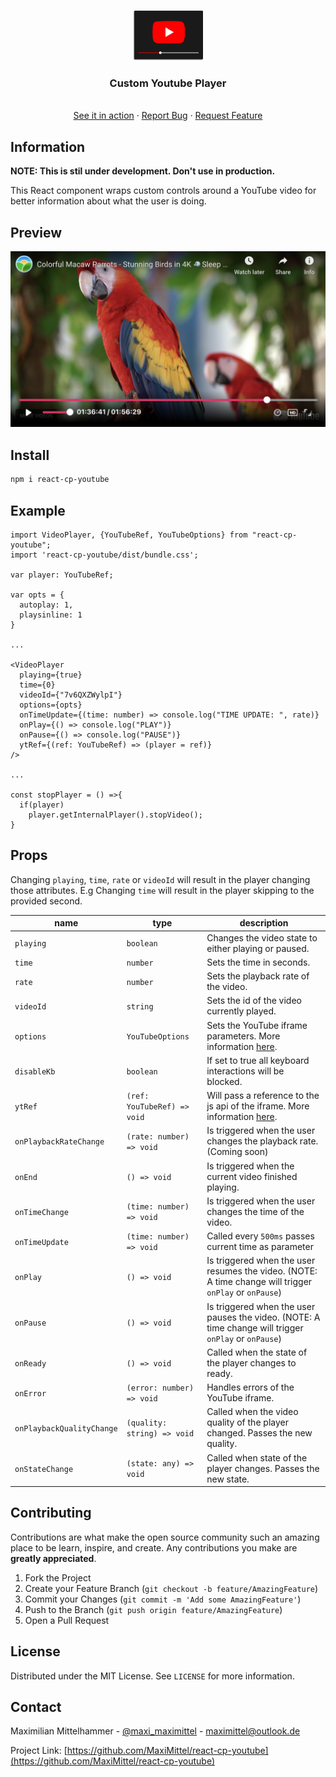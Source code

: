 <!-- PROJECT LOGO -->
<br />
<p align="center">
  <a href="https://github.com/MaxiMittel/react-cp-youtube">
    <img src="icon.png" alt="Logo" height="80">
  </a>
  <h3 align="center">Custom Youtube Player</h3>

  <p align="center">
    <br />
    <a href="https://www.frnds.watch">See it in action</a>
    ·
    <a href="https://github.com/MaxiMittel/react-cp-youtube/issues">Report Bug</a>
    ·
    <a href="https://github.com/MaxiMittel/react-cp-youtube/issues">Request Feature</a>
  </p>
</p>

## Information

**NOTE: This is stil under development. Don't use in production.**

This React component wraps custom controls around a YouTube video for better information about what the user is doing.

## Preview

![preview](preview.png)

## Install

```sh
npm i react-cp-youtube
```

<!-- USAGE EXAMPLES -->

## Example

```tsx
import VideoPlayer, {YouTubeRef, YouTubeOptions} from "react-cp-youtube";
import 'react-cp-youtube/dist/bundle.css';

var player: YouTubeRef;

var opts = {
  autoplay: 1,
  playsinline: 1
}

...

<VideoPlayer
  playing={true}
  time={0}
  videoId={"7v6QXZWylpI"}
  options={opts}
  onTimeUpdate={(time: number) => console.log("TIME UPDATE: ", rate)}
  onPlay={() => console.log("PLAY")}
  onPause={() => console.log("PAUSE")}
  ytRef={(ref: YouTubeRef) => (player = ref)}
/>

...

const stopPlayer = () =>{
  if(player)
    player.getInternalPlayer().stopVideo();
}

```

<!-- CONTRIBUTING -->

## Props

Changing `playing`, `time`, `rate` or `videoId` will result in the player changing those attributes. E.g Changing `time` will result in the player skipping to the provided second.

| name                      | type                        | description                                                                                                                                       |
| ------------------------- | --------------------------- | ------------------------------------------------------------------------------------------------------------------------------------------------- |
| `playing`                 | `boolean`                   | Changes the video state to either playing or paused.                                                                                              |
| `time`                    | `number`                    | Sets the time in seconds.                                                                                                                         |
| `rate`                    | `number`                    | Sets the playback rate of the video.                                                                                                              |
| `videoId`                 | `string`                    | Sets the id of the video currently played.                                                                                                        |
| `options`                 | `YouTubeOptions`            | Sets the YouTube iframe parameters. More information [here](https://developers.google.com/youtube/player_parameters#Parameters).                  |
| `disableKb`               | `boolean`                   | If set to true all keyboard interactions will be blocked.                                                                                         |
| `ytRef`                   | `(ref: YouTubeRef) => void` | Will pass a reference to the js api of the iframe. More information [here](https://developers.google.com/youtube/iframe_api_reference#Functions). |
| `onPlaybackRateChange`    | `(rate: number) => void`    | Is triggered when the user changes the playback rate. (Coming soon)                                                                               |
| `onEnd`                   | `() => void`                | Is triggered when the current video finished playing.                                                                                             |
| `onTimeChange`            | `(time: number) => void`    | Is triggered when the user changes the time of the video.                                                                                         |
| `onTimeUpdate`            | `(time: number) => void`    | Called every `500ms` passes current time as parameter                                                                                             |
| `onPlay`                  | `() => void`                | Is triggered when the user resumes the video. (NOTE: A time change will trigger `onPlay` or `onPause`)                                            |
| `onPause`                 | `() => void`                | Is triggered when the user pauses the video. (NOTE: A time change will trigger `onPlay` or `onPause`)                                             |
| `onReady`                 | `() => void`                | Called when the state of the player changes to ready.                                                                                             |
| `onError`                 | `(error: number) => void`   | Handles errors of the YouTube iframe.                                                                                                             |
| `onPlaybackQualityChange` | `(quality: string) => void` | Called when the video quality of the player changed. Passes the new quality.                                                                      |
| `onStateChange`           | `(state: any) => void`      | Called when state of the player changes. Passes the new state.                                                                                    |

<!-- CONTRIBUTING -->

## Contributing

Contributions are what make the open source community such an amazing place to be learn, inspire, and create. Any contributions you make are **greatly appreciated**.

1. Fork the Project
2. Create your Feature Branch (`git checkout -b feature/AmazingFeature`)
3. Commit your Changes (`git commit -m 'Add some AmazingFeature'`)
4. Push to the Branch (`git push origin feature/AmazingFeature`)
5. Open a Pull Request

<!-- LICENSE -->

## License

Distributed under the MIT License. See `LICENSE` for more information.

<!-- CONTACT -->

## Contact

Maximilian Mittelhammer - [@maxi_maximittel](https://twitter.com/maxi_maximittel) - maximittel@outlook.de

Project Link: [https://github.com/MaxiMittel/react-cp-youtube](https://github.com/MaxiMittel/react-cp-youtube)
